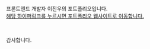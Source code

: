 프론트엔드 개발자 이진우의 포트폴리오입니다. <br/>
[해당 하이퍼링크를 누르시면 포트폴리오 웹사이트로 이동합니다.](https://jaylee-98.github.io)

<br/>

감사합니다.
